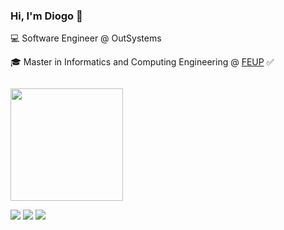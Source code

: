 ### Hi, I'm Diogo 👋

💻 Software Engineer @ OutSystems

🎓 Master in Informatics and Computing Engineering @ [FEUP](https://sigarra.up.pt/feup/pt/web_page.inicial) ✅

<!--
<img style="padding-top: 1em;" height="180em" src="https://github-readme-stats.vercel.app/api?username=diogosmac&show_icons=true&hide_border=true&&count_private=true&include_all_commits=true&theme=shades-of-purple&&bg_color=DEG,7b18d6,008B8B&title_color=D0D0D0&icon_color=79ff97" />
-->
<img style="padding-top: 1em;" height="180em" src="https://github-readme-stats.vercel.app/api?username=diogosmac&show_icons=true&hide_border=true&&count_private=true&include_all_commits=true&theme=shades-of-purple&&bg_color=DEG,7b18d6,008B8B&title_color=D0D0D0&icon_color=3afc66" />

<a target="_blank" href="https://www.linkedin.com/in/diogosmac/"><img src="https://img.shields.io/badge/-LinkedIn-0077B5?style=for-the-badge&logo=Linkedin&logoColor=white"></img></a>
<a target="_blank" href="mailto:diogo.smac+from-github@gmail.com"><img src="https://img.shields.io/badge/-Gmail-D14836?style=for-the-badge&logo=Gmail&logoColor=white"></img></a>
<a target="_blank" href="https://drive.google.com/file/d/1vMltp0nrS20vVSGexZC7SSSh3XGFELea"><img src="https://img.shields.io/badge/-CV-00A082?style=for-the-badge"></img></a>

<!--
**diogosmac/diogosmac** is a ✨ _special_ ✨ repository because its `README.md` (this file) appears on your GitHub profile.

Here are some ideas to get you started:

- 🔭 I’m currently working on ...
- 🌱 I’m currently learning ...
- 👯 I’m looking to collaborate on ...
- 🤔 I’m looking for help with ...
- 💬 Ask me about ...
- 📫 How to reach me: ...
- 😄 Pronouns: ...
- ⚡ Fun fact: ...
-->
